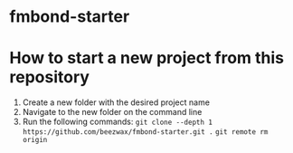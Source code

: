 # fmbond-starter
# How to start a new project from this repository
1. Create a new folder with the desired project name
1. Navigate to the new folder on the command line
1. Run the following commands:
`git clone --depth 1 https://github.com/beezwax/fmbond-starter.git .`
`git remote rm origin`

